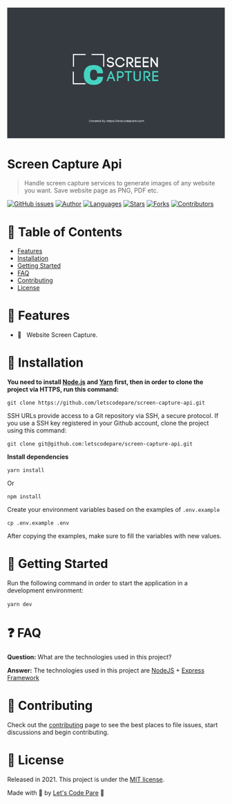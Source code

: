 <p align="left">
  <img src=".github/screen-capture-banner.png" />
</p>

# Screen Capture Api

> Handle screen capture services to generate images of any website you want.
> Save website page as PNG, PDF etc.

[![GitHub issues](https://img.shields.io/github/issues/letscodepare/screen-capture-api?color=2d9442&style=flat-square)](https://github.com/letscodepare/screen-capture-api/issues) [![Author](https://img.shields.io/badge/author-letscodepare-2d9442?style=flat-square)](https://github.com/letscodepare) [![Languages](https://img.shields.io/github/languages/count/letscodepare/screen-capture-api?color=2d9442&style=flat-square)](#) [![Stars](https://img.shields.io/github/stars/letscodepare/screen-capture-api?color=2d9442&style=flat-square)](https://github.com/letscodepare/screen-capture-api/stargazers) [![Forks](https://img.shields.io/github/forks/letscodepare/screen-capture-api?color=2d9442&style=flat-square)](https://github.com/letscodepare/screen-capture-api/network/members) [![Contributors](https://img.shields.io/github/contributors/letscodepare/screen-capture-api?color=2d9442&style=flat-square)](https://github.com/letscodepare/screen-capture-api/graphs/contributors)

# :pushpin: Table of Contents

* [Features](#rocket-features)
* [Installation](#construction_worker-installation)
* [Getting Started](#runner-getting-started)
* [FAQ](#question-faq)
* [Contributing](#tada-contributing)
* [License](#closed_book-license)

# :rocket: Features

* :bento: &nbsp; Website Screen Capture.


# :construction_worker: Installation

**You need to install [Node.js](https://nodejs.org/en/download/) and [Yarn](https://yarnpkg.com/) first, then in order to clone the project via HTTPS, run this command:**

```
git clone https://github.com/letscodepare/screen-capture-api.git
```

SSH URLs provide access to a Git repository via SSH, a secure protocol. If you use a SSH key registered in your Github account, clone the project using this command:

```
git clone git@github.com:letscodepare/screen-capture-api.git
```

**Install dependencies**

```
yarn install
```

Or

```
npm install
```

Create your environment variables based on the examples of ```.env.example```

```
cp .env.example .env
```

After copying the examples, make sure to fill the variables with new values.


# :runner: Getting Started

Run the following command in order to start the application in a development environment:

```yarn dev```

# :question: FAQ

**Question:** What are the technologies used in this project?

**Answer:** The technologies used in this project are [NodeJS](https://nodejs.org/en/) + [Express Framework](http://expressjs.com/en/)

# :tada: Contributing

Check out the [contributing](https://github.com/letscodepare/screen-capture-api/blob/master/CONTRIBUTING.md) page to see the best places to file issues, start discussions and begin contributing.

# :closed_book: License

Released in 2021.
This project is under the [MIT license](https://github.com/letscodepare/screen-capture-api/master/LICENSE).

Made with :beers: by [Let's Code Pare](https://github.com/letscodepare) :rocket: